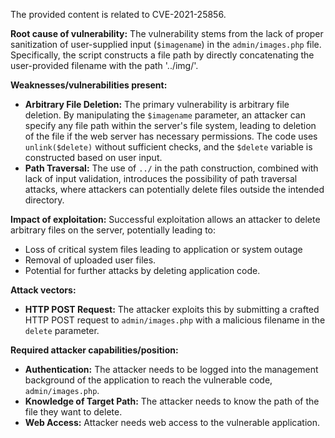 The provided content is related to CVE-2021-25856.

**Root cause of vulnerability:** The vulnerability stems from the lack of proper sanitization of user-supplied input (`$imagename`) in the `admin/images.php` file. Specifically, the script constructs a file path by directly concatenating the user-provided filename with the path '../img/'.

**Weaknesses/vulnerabilities present:**
  - **Arbitrary File Deletion:** The primary vulnerability is arbitrary file deletion. By manipulating the `$imagename` parameter, an attacker can specify any file path within the server's file system, leading to deletion of the file if the web server has necessary permissions. The code uses `unlink($delete)` without sufficient checks, and the `$delete` variable is constructed based on user input.
  - **Path Traversal:** The use of `../` in the path construction, combined with lack of input validation, introduces the possibility of path traversal attacks, where attackers can potentially delete files outside the intended directory.

**Impact of exploitation:** Successful exploitation allows an attacker to delete arbitrary files on the server, potentially leading to:
  - Loss of critical system files leading to application or system outage
  - Removal of uploaded user files.
  - Potential for further attacks by deleting application code.

**Attack vectors:**
  - **HTTP POST Request:** The attacker exploits this by submitting a crafted HTTP POST request to `admin/images.php` with a malicious filename in the `delete` parameter.

**Required attacker capabilities/position:**
  - **Authentication:** The attacker needs to be logged into the management background of the application to reach the vulnerable code, `admin/images.php`.
  - **Knowledge of Target Path:** The attacker needs to know the path of the file they want to delete.
  - **Web Access:** Attacker needs web access to the vulnerable application.